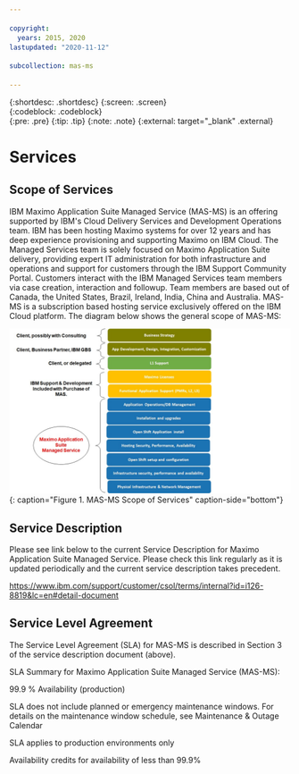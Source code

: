 ```yaml
---

copyright:
  years: 2015, 2020
lastupdated: "2020-11-12"

subcollection: mas-ms

---
```


{:shortdesc: .shortdesc}
{:screen: .screen}  
{:codeblock: .codeblock}  
{:pre: .pre}
{:tip: .tip}
{:note: .note}
{:external: target="_blank" .external}

# Services

## Scope of Services

IBM Maximo Application Suite Managed Service (MAS-MS) is an offering supported by IBM's Cloud Delivery Services and Development Operations team. IBM has been hosting Maximo systems for over 12 years and has deep experience provisioning and supporting Maximo on IBM Cloud. The Managed Services team is solely focused on Maximo Application Suite delivery, providing expert IT administration for both infrastructure and operations and support for customers through the IBM Support Community Portal. Customers interact with the IBM Managed Services team members via case creation, interaction and followup. Team members are based out of Canada, the United States, Brazil, Ireland, India, China and Australia. MAS-MS is a subscription based hosting service exclusively offered on the IBM Cloud platform. The diagram below shows the general scope of MAS-MS:


![Enter image alt text right here.](images/MAS-MS-Scope-of-Services.jpg "MAS-MS Scope of Services"){: caption="Figure 1. MAS-MS Scope of Services" caption-side="bottom"}

## Service Description
Please see link below to the current Service Description for Maximo Application Suite Managed Service. Please check this link regularly as it is updated periodically and the current service description takes precedent.

https://www.ibm.com/support/customer/csol/terms/internal?id=i126-8819&lc=en#detail-document

## Service Level Agreement
The Service Level Agreement (SLA) for MAS-MS is described in Section 3 of the service description document (above).

SLA Summary for Maximo Application Suite Managed Service (MAS-MS):

99.9 % Availability (production)

SLA does not include planned or emergency maintenance windows. For details on the maintenance window schedule, see Maintenance & Outage Calendar

SLA applies to production environments only

Availability credits for availability of less than 99.9%